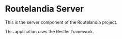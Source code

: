 Routelandia Server
==================
This is the server component of the Routelandia project.

This application uses the Restler framework.
